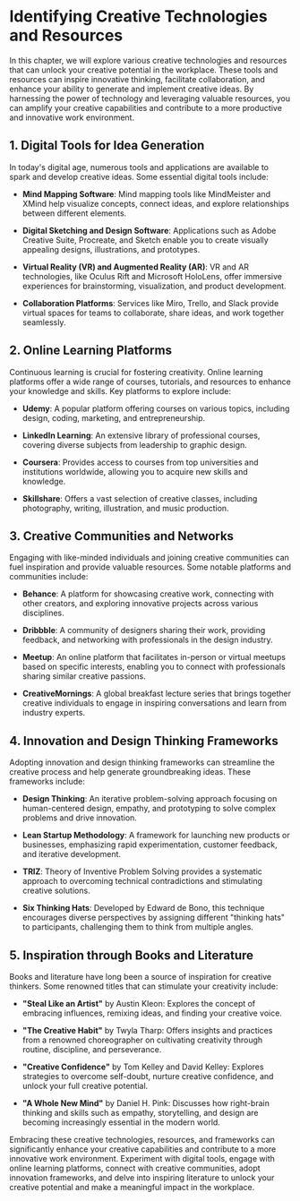 Identifying Creative Technologies and Resources
========================================================

In this chapter, we will explore various creative technologies and resources that can unlock your creative potential in the workplace. These tools and resources can inspire innovative thinking, facilitate collaboration, and enhance your ability to generate and implement creative ideas. By harnessing the power of technology and leveraging valuable resources, you can amplify your creative capabilities and contribute to a more productive and innovative work environment.

**1. Digital Tools for Idea Generation**
----------------------------------------

In today's digital age, numerous tools and applications are available to spark and develop creative ideas. Some essential digital tools include:

* **Mind Mapping Software**: Mind mapping tools like MindMeister and XMind help visualize concepts, connect ideas, and explore relationships between different elements.

* **Digital Sketching and Design Software**: Applications such as Adobe Creative Suite, Procreate, and Sketch enable you to create visually appealing designs, illustrations, and prototypes.

* **Virtual Reality (VR) and Augmented Reality (AR)**: VR and AR technologies, like Oculus Rift and Microsoft HoloLens, offer immersive experiences for brainstorming, visualization, and product development.

* **Collaboration Platforms**: Services like Miro, Trello, and Slack provide virtual spaces for teams to collaborate, share ideas, and work together seamlessly.

**2. Online Learning Platforms**
--------------------------------

Continuous learning is crucial for fostering creativity. Online learning platforms offer a wide range of courses, tutorials, and resources to enhance your knowledge and skills. Key platforms to explore include:

* **Udemy**: A popular platform offering courses on various topics, including design, coding, marketing, and entrepreneurship.

* **LinkedIn Learning**: An extensive library of professional courses, covering diverse subjects from leadership to graphic design.

* **Coursera**: Provides access to courses from top universities and institutions worldwide, allowing you to acquire new skills and knowledge.

* **Skillshare**: Offers a vast selection of creative classes, including photography, writing, illustration, and music production.

**3. Creative Communities and Networks**
----------------------------------------

Engaging with like-minded individuals and joining creative communities can fuel inspiration and provide valuable resources. Some notable platforms and communities include:

* **Behance**: A platform for showcasing creative work, connecting with other creators, and exploring innovative projects across various disciplines.

* **Dribbble**: A community of designers sharing their work, providing feedback, and networking with professionals in the design industry.

* **Meetup**: An online platform that facilitates in-person or virtual meetups based on specific interests, enabling you to connect with professionals sharing similar creative passions.

* **CreativeMornings**: A global breakfast lecture series that brings together creative individuals to engage in inspiring conversations and learn from industry experts.

**4. Innovation and Design Thinking Frameworks**
------------------------------------------------

Adopting innovation and design thinking frameworks can streamline the creative process and help generate groundbreaking ideas. These frameworks include:

* **Design Thinking**: An iterative problem-solving approach focusing on human-centered design, empathy, and prototyping to solve complex problems and drive innovation.

* **Lean Startup Methodology**: A framework for launching new products or businesses, emphasizing rapid experimentation, customer feedback, and iterative development.

* **TRIZ**: Theory of Inventive Problem Solving provides a systematic approach to overcoming technical contradictions and stimulating creative solutions.

* **Six Thinking Hats**: Developed by Edward de Bono, this technique encourages diverse perspectives by assigning different "thinking hats" to participants, challenging them to think from multiple angles.

**5. Inspiration through Books and Literature**
-----------------------------------------------

Books and literature have long been a source of inspiration for creative thinkers. Some renowned titles that can stimulate your creativity include:

* **"Steal Like an Artist"** by Austin Kleon: Explores the concept of embracing influences, remixing ideas, and finding your creative voice.

* **"The Creative Habit"** by Twyla Tharp: Offers insights and practices from a renowned choreographer on cultivating creativity through routine, discipline, and perseverance.

* **"Creative Confidence"** by Tom Kelley and David Kelley: Explores strategies to overcome self-doubt, nurture creative confidence, and unlock your full creative potential.

* **"A Whole New Mind"** by Daniel H. Pink: Discusses how right-brain thinking and skills such as empathy, storytelling, and design are becoming increasingly essential in the modern world.

Embracing these creative technologies, resources, and frameworks can significantly enhance your creative capabilities and contribute to a more innovative work environment. Experiment with digital tools, engage with online learning platforms, connect with creative communities, adopt innovation frameworks, and delve into inspiring literature to unlock your creative potential and make a meaningful impact in the workplace.
